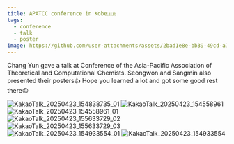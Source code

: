 ```yaml
---
title: APATCC conference in Kobe🇯🇵
tags:
  - conference
  - talk
  - poster
image: https://github.com/user-attachments/assets/2bad1e8e-bb39-49cd-a734-251d1e08e7be
---
```


Chang Yun gave a talk at Conference of the Asia-Pacific Association of Theoretical and Computational Chemists.
Seongwon and Sangmin also presented their posters👍 Hope you learned a lot and got some good rest there😉 

![KakaoTalk_20250423_154838735_01](https://github.com/user-attachments/assets/2bad1e8e-bb39-49cd-a734-251d1e08e7be)
![KakaoTalk_20250423_154558961](https://github.com/user-attachments/assets/66b63b61-ecd8-47cd-8912-e197996935fa)
![KakaoTalk_20250423_154558961_01](https://github.com/user-attachments/assets/1bebab71-c086-4bf3-a839-4cc76d3fa69f)
![KakaoTalk_20250423_155633729_02](https://github.com/user-attachments/assets/6644ce6e-fca6-400c-af0e-7b1247303e95)
![KakaoTalk_20250423_155633729_03](https://github.com/user-attachments/assets/561ad2a9-76dc-492e-9c7d-3384573bcda1)
![KakaoTalk_20250423_154933554_01](https://github.com/user-attachments/assets/d9d3f9cc-9e6e-462a-b334-b826d6200a3d)
![KakaoTalk_20250423_154933554](https://github.com/user-attachments/assets/b9e32dda-014b-4314-bffb-ddceed1de2ab)
